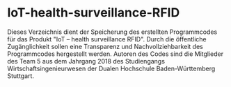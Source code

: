 # IoT-health-surveillance-RFID
Dieses Verzeichnis dient der Speicherung des erstellten Programmcodes für das Produkt "IoT – health surveillance RFID". Durch die öffentliche Zugänglichkeit sollen eine Transparenz und Nachvollziehbarkeit des Programmcodes hergestellt werden. Autoren des Codes sind die Mitglieder des Team 5 aus dem Jahrgang 2018 des Studiengangs Wirtschaftsingenieurwesen der Dualen Hochschule Baden-Württemberg Stuttgart.
